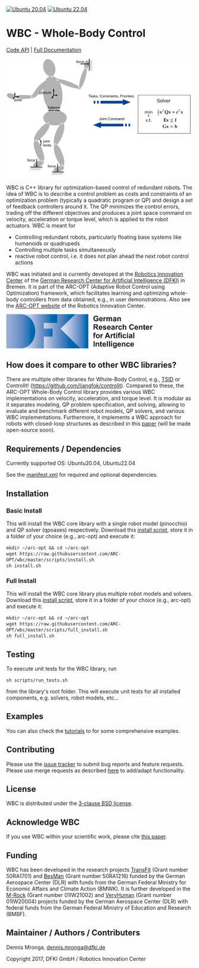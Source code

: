 [![Ubuntu 20.04](https://github.com/ARC-OPT/wbc/actions/workflows/build_and_test_ubuntu20.04.yml/badge.svg)](https://github.com/ARC-OPT/wbc/actions/workflows/build_and_test_ubuntu20.04.yml)
[![Ubuntu 22.04](https://github.com/ARC-OPT/wbc/actions/workflows/build_and_test_ubuntu22.04.yml/badge.svg)](https://github.com/ARC-OPT/wbc/actions/workflows/build_and_test_ubuntu22.04.yml)

# WBC - Whole-Body Control

[Code API](https://arc-opt.github.io/wbc/index.html)  | [Full Documentation](https://arc-opt.github.io/Documentation/)

<img src="doc/images/wbc_principle.svg" alt="drawing" width="600"/>

WBC is C++ library for optimization-based control of redundant robots. The idea of WBC is to describe a control problem as costs and constraints of an optimization problem (typically a quadratic program or QP) and design a set of feedback controllers around it. The QP minimizes the control errors, trading off the different objectives and produces a joint space command on velocity, acceleration or torque level, which is applied to the robot actuators. WBC is meant for
* Controlling redundant robots, particularly floating base systems like humanoids or quadrupeds
* Controlling multiple tasks simultaneously
* reactive robot control, i.e. it does not plan ahead the next robot control actions

WBC was initiated and is currently developed at the [Robotics Innovation Center](http://robotik.dfki-bremen.de/en/startpage.html) of the [German Research Center for Artificial Intelligence (DFKI)](http://www.dfki.de) in Bremen. It is part of the ARC-OPT (Adaptive Robot Control using Optimization) framework, which facilitates learning and optimizing whole-body controllers from data obtained, e.g., in user demonstrations. Also see the [ARC-OPT website](https://robotik.dfki-bremen.de/en/research/softwaretools/arc-opt/) of the Robotics Innovation Center.

<img src="https://github.com/ARC-OPT/wbc/blob/master/doc/images/DFKI_Logo_e_schrift.jpg"  width="400" >

## How does it compare to other WBC libraries?

There are multiple other libraries for Whole-Body Control, e.g., [TSID](https://github.com/stack-of-tasks/tsid) or ControlIt! (https://github.com/liangfok/controlit). Compared to these, the ARC-OPT Whole-Body Control library provides various WBC implementations on velocity, acceleration, and torque level. It is modular as it separates modeling, QP problem specification, and solving, allowing to evaluate and benchmark different robot models, QP solvers, and various WBC implementations. Furthermore, it implements a WBC approach for robots with closed-loop structures as described in this [paper](https://arc-opt.github.io/Documentation/publications/icra_2022/index.html) (will be made open-source soon).

## Requirements / Dependencies

Currently supported OS: Ubuntu20.04, Ubuntu22.04

See the [manifest.xml](https://github.com/ARC-OPT/wbc/blob/master/manifest.xml) for required and optional dependencies. 

## Installation

### Basic Install

This will install the WBC core library with a single robot model (pinocchio) and QP solver (qpoases) respectively. Download this [install script](https://github.com/ARC-OPT/wbc/blob/master/scripts/install.sh?raw=1), store it in a folder of your choice (e.g., arc-opt) and execute it:

```
mkdir ~/arc-opt && cd ~/arc-opt
wget https://raw.githubusercontent.com/ARC-OPT/wbc/master/scripts/install.sh
sh install.sh
```
### Full Install

This will install the WBC core library plus multiple robot models and solvers. Download this [install script](https://github.com/ARC-OPT/wbc/blob/master/scripts/full_install.sh?raw=1), store it in a folder of your choice (e.g., arc-opt) and execute it:

```
mkdir ~/arc-opt && cd ~/arc-opt
wget https://raw.githubusercontent.com/ARC-OPT/wbc/master/scripts/full_install.sh
sh full_install.sh
```

## Testing

To execute unit tests for the WBC library, run
```
sh scripts/run_tests.sh
```
from the library's root folder. This will execute unit tests for all installed components, e.g. solvers, robot models, etc...

## Examples 

You can also check the [tutorials](https://github.com/ARC-OPT/wbc/tree/master/tutorials) to for some comprehensive examples.

## Contributing

Please use the [issue tracker](https://github.com/ARC-OPT/wbc/issues) to submit bug reports and feature requests. Please use merge requests as described [here](https://github.com/ARC-OPT/wbc/blob/master/CONTRIBUTING.md) to add/adapt functionality. 

## License

WBC is distributed under the [3-clause BSD license](https://opensource.org/licenses/BSD-3-Clause).

## Acknowledge WBC

If you use WBC within your scientific work, please cite [this paper](https://arc-opt.github.io/Documentation/publications/icra_2022/index.html).

## Funding

WBC has been developed in the research projects [TransFit](https://robotik.dfki-bremen.de/en/research/projects/transfit/) (Grant number 50RA1701) and [BesMan](https://robotik.dfki-bremen.de/en/research/projects/besman.html) (Grant number 50RA1216) funded by the German Aerospace Center (DLR) with funds from the German	Federal Ministry for Economic Affairs and Climate Action (BMWK). It is further developed in the [M-Rock](https://robotik.dfki-bremen.de/en/research/projects/m-rock/) (Grant number 01IW21002) and [VeryHuman](https://robotik.dfki-bremen.de/en/research/projects/veryhuman/) (Grant number  01IW20004) projects funded by the German Aerospace Center (DLR) with federal funds from the German Federal Ministry of Education and Research (BMBF).

## Maintainer / Authors / Contributers

Dennis Mronga, dennis.mronga@dfki.de

Copyright 2017, DFKI GmbH / Robotics Innovation Center

